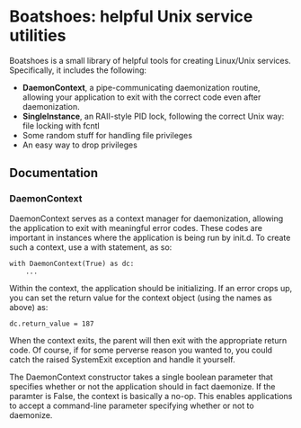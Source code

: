 # Boatshoes: helpful Unix service utilities

Boatshoes is a small library of helpful tools for creating Linux/Unix services.
Specifically, it includes the following:

* **DaemonContext**, a pipe-communicating daemonization routine, allowing your
application to exit with the correct code even after daemonization.
* **SingleInstance**, an RAII-style PID lock, following the correct Unix way: file
locking with fcntl
* Some random stuff for handling file privileges
* An easy way to drop privileges

## Documentation

### DaemonContext

DaemonContext serves as a context manager for daemonization, allowing the 
application to exit with meaningful error codes. These codes are important
in instances where the application is being run by init.d. To create such
a context, use a with statement, as so:

    with DaemonContext(True) as dc:
        ...

Within the context, the application should be initializing. If an error crops
up, you can set the return value for the context object (using the names as 
above) as:

    dc.return_value = 187 

When the context exits, the parent will then exit with the appropriate return
code. Of course, if for some perverse reason you wanted to, you could catch
the raised SystemExit exception and handle it yourself.

The DaemonContext constructor takes a single boolean parameter that specifies
whether or not the application should in fact daemonize. If the paramter is
False, the context is basically a no-op. This enables applications to accept
a command-line parameter specifying whether or not to daemonize.
